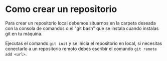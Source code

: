 # Como crear un repositorio

Para crear un repositorio local debemos situarnos en la carpeta deseada con la consola de comandos o el "git bash" que se instala cuando instalas git en tu máquina.

Ejecutas el comando `git init` y se inicia el repositorio en local, si necesitas conectarlo a un repositorio remoto debes escribir el comando `git remote add <url>`.